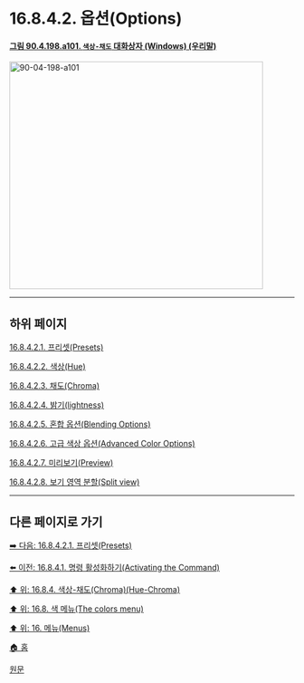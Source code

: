 # 16.8.4.2. 옵션(Options)

<a id="90-04-198-a101"></a>

#### [그림 90.4.198.a101. `색상-채도` 대화상자 (Windows) (우리말)](./90-04-0198-hue_chroma.md#90-04-198-a101)
<img width="448" height="402" alt="90-04-198-a101" src="https://github.com/user-attachments/assets/14034322-d517-4aa5-b565-59199ccaae7d" />

***

## 하위 페이지

[16.8.4.2.1. 프리셋(Presets)](./16-08-04-02-01-presets.md)

[16.8.4.2.2. 색상(Hue)](./16-08-04-02-02-hue.md)

[16.8.4.2.3. 채도(Chroma)](./16-08-04-02-03-chroma.md)

[16.8.4.2.4. 밝기(lightness)](./16-08-04-02-04-lightness.md)

[16.8.4.2.5. 혼합 옵션(Blending Options)](./16-08-04-02-05-blending_options.md)

[16.8.4.2.6. 고급 색상 옵션(Advanced Color Options)](./16-08-04-02-06-advanced_color_options.md)

[16.8.4.2.7. 미리보기(Preview)](./16-08-04-02-07-preview.md)

[16.8.4.2.8. 보기 영역 분할(Split view)](./16-08-04-02-08-split_view.md)

***

## 다른 페이지로 가기

[➡️ 다음: 16.8.4.2.1. 프리셋(Presets)](./16-08-04-02-01-presets.md)

[⬅️ 이전: 16.8.4.1. 명령 활성화하기(Activating the Command)](./16-08-04-01-activating_the_command.md)

[⬆️ 위: 16.8.4. 색상-채도(Chroma)(Hue-Chroma)](./16-08-04-00-hue-chroma.md)

[⬆️ 위: 16.8. 색 메뉴(The colors menu)](./16-08-00-the-colors-menu.md)

[⬆️ 위: 16. 메뉴(Menus)](./16-00-menus.md)

[🏠 홈](./00-home.md)

[원문](https://docs.gimp.org/2.10/ko/gimp-filter-hue-chroma.html#idm30719)